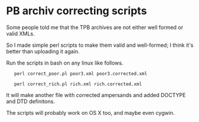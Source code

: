 PB archiv correcting scripts 
=====================

Some people told me that the TPB archives are not either well formed or valid XMLs.

So I made simple perl scripts to make them valid and well-formed; I think it's better than uploading it again.

Run the scripts in bash on any linux like follows.

       perl correct_poor.pl poor3.xml poor3.corrected.xml
       
       perl correct_rich.pl rich.xml rich.corrected.xml
       
It will make another file with corrected ampersands and added DOCTYPE and DTD definitons.

The scripts will probably work on OS X too, and maybe even cygwin.
